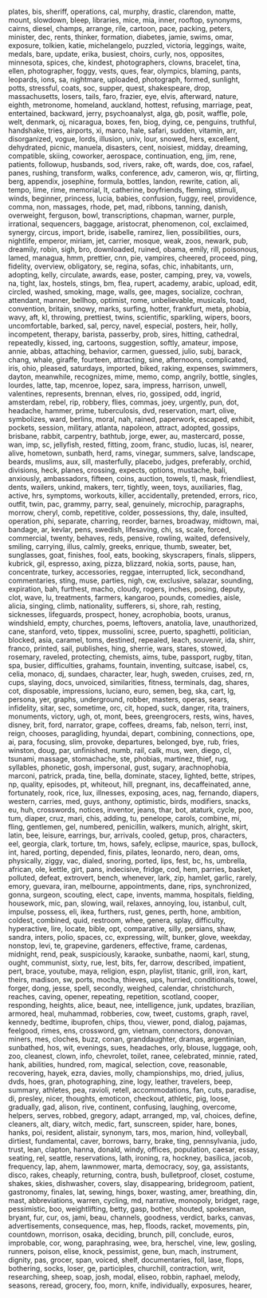 plates, bis, sheriff, operations, cal, murphy, drastic, clarendon, matte, mount, slowdown, bleep, libraries, mice, mia, inner, rooftop, synonyms, cairns, diesel, champs, arrange, rile, cartoon, pace, packing, peters, minister, dec, rents, thinker, formation, diabetes, jamie, swims, omar, exposure, tolkien, katie, michelangelo, puzzled, victoria, leggings, waite, medals, bare, update, erika, busiest, choirs, curly, nos, opposites, minnesota, spices, che, kindest, photographers, clowns, bracelet, tina, ellen, photographer, foggy, vests, ques, fear, olympics, blaming, pants, leopards, ions, sa, nightmare, uploaded, photograph, formed, sunlight, potts, stressful, coats, soc, supper, quest, shakespeare, drop, massachusetts, losers, tails, faro, frazier, eye, elvis, afterward, nature, eighth, metronome, homeland, auckland, hottest, refusing, marriage, peat, entertained, backward, jerry, psychoanalyst, alga, gb, posit, waffle, pole, welt, denmark, oj, nicaragua, boxes, fen, biog, dying, ce, penguins, truthful, handshake, tries, airports, xi, marco, hale, safari, sudden, vitamin, arr, disorganized, vogue, lords, illusion, univ, lour, snowed, hers, excellent, dehydrated, picnic, manuela, disasters, cent, noisiest, midday, dreaming, compatible, skiing, coworker, aerospace, continuation, eng, jim, rene, patients, followup, husbands, sod, rivers, rake, oft, wards, doe, cos, rafael, panes, rushing, transform, walks, conference, adv, cameron, wis, qr, flirting, berg, appendix, josephine, formula, bottles, landon, rewrite, cation, ali, tempo, lime, rime, memorial, lt, catherine, boyfriends, fleming, stimuli, winds, beginner, princess, lucia, babies, confusion, fuggy, reel, providence, comma, non, massages, rhode, pet, mad, ribbons, tanning, danish, overweight, ferguson, bowl, transcriptions, chapman, warner, purple, irrational, sequencers, baggage, aristocrat, phenomenon, col, exclaimed, synergy, circus, import, bride, isabelle, ramirez, lien, possibilities, ours, nightlife, emperor, miriam, jet, carrier, mosque, weak, zoos, newark, pub, dreamily, robin, sigh, bro, downloaded, ruined, obama, emily, rill, poisonous, lamed, managua, hmm, prettier, cnn, pie, vampires, cheered, proceed, ping, fidelity, overview, obligatory, se, regina, sofas, chic, inhabitants, urn, adopting, kelly, circulate, awards, ease, poster, camping, prey, va, vowels, na, tight, lax, hostels, stings, bm, flea, rupert, academy, arabic, upload, edit, circled, washed, smoking, mage, walls, gee, mages, socialize, cochran, attendant, manner, bellhop, optimist, rome, unbelievable, musicals, toad, convention, britain, snowy, marks, surfing, hotter, frankfurt, meta, phobia, wavy, aft, kl, throwing, prettiest, twins, scientific, sparkling, wipers, boors, uncomfortable, barked, sal, percy, navel, especial, posters, heir, holly, incompetent, therapy, barista, passerby, prob, sires, hitting, cathedral, repeatedly, kissed, ing, cartoons, suggestion, softly, amateur, impose, annie, abbas, attaching, behavior, carmen, guessed, julio, subj, barack, chang, whale, giraffe, fourteen, attracting, sine, afternoons, complicated, iris, ohio, pleased, saturdays, imported, biked, raking, expenses, swimmers, dayton, meanwhile, recognizes, mime, memo, comp, angrily, bottle, singles, lourdes, latte, tap, mcenroe, lopez, sara, impress, harrison, unwell, valentines, represents, brennan, elves, rio, gossiped, odd, ingrid, amsterdam, rebel, rip, robbery, flies, commas, joey, urgently, pun, dot, headache, hammer, prime, tuberculosis, dvd, reservation, mart, olive, symbolizes, ward, berlins, moral, nah, rained, paperwork, escaped, exhibit, pockets, session, military, atlanta, napoleon, attract, adopted, gossips, brisbane, rabbit, carpentry, bathtub, jorge, ewer, au, mastercard, posse, wan, imp, sc, jellyfish, rested, fitting, zoom, franc, studio, lucas, isl, nearer, alive, hometown, sunbath, herd, rams, vinegar, summers, salve, landscape, beards, muslims, aux, sill, masterfully, placebo, judges, preferably, orchid, divisions, heck, planes, crossing, expects, options, mustache, bali, anxiously, ambassadors, fifteen, coins, auction, towels, tl, mask, friendliest, dents, wailers, unkind, makers, terr, tightly, ween, toys, auxiliaries, flag, active, hrs, symptoms, workouts, killer, accidentally, pretended, errors, rico, outfit, twin, pac, grammy, parry, seal, genuinely, microchip, paragraphs, morrow, cheryl, comb, repetitive, colder, possessions, thy, dale, insulted, operation, phi, separate, charring, reorder, barnes, broadway, midtown, mai, bandage, ar, kevlar, pens, swedish, lifesaving, chi, ss, scale, forced, commercial, twenty, behaves, reds, pensive, rowling, waited, defensively, smiling, carrying, illus, calmly, greeks, enrique, thumb, sweater, bet, sunglasses, goat, finishes, fool, eats, booking, skyscrapers, finals, slippers, kubrick, gil, espresso, axing, pizza, blizzard, nokia, sorts, pause, han, concentrate, turkey, accessories, reggae, interrupted, lick, secondhand, commentaries, sting, muse, parties, nigh, cw, exclusive, salazar, sounding, expiration, bah, furthest, macho, cloudy, rogers, inches, posing, deputy, clot, wave, lu, treatments, farmers, kangaroo, pounds, comedies, aisle, alicia, singing, climb, nationality, sufferers, si, shore, rah, resting, sicknesses, lifeguards, prospect, honey, acrophobia, boots, uranus, windshield, empty, churches, poems, leftovers, anatolia, lave, unauthorized, cane, stanford, veto, tippex, mussolini, scree, puerto, spaghetti, politician, blocked, asia, caramel, toms, destined, repealed, leach, souvenir, ida, shirr, franco, printed, sail, publishes, hing, sherrie, wars, stares, stowed, rosemary, raveled, protecting, chemists, aims, tube, passport, rugby, titan, spa, busier, difficulties, grahams, fountain, inventing, suitcase, isabel, cs, celia, monaco, dj, sundaes, character, lear, hugh, sweden, cruises, zed, rn, cups, slaying, docs, unvoiced, similarities, fitness, terminals, dag, shares, cot, disposable, impressions, luciano, euro, semen, beg, ska, cart, lg, persona, yer, graphs, underground, robber, masters, operas, sears, infidelity, sitar, sec, sometime, orc, cit, hoped, suck, danger, rita, trainers, monuments, victory, ugh, ot, mont, bees, greengrocers, rests, wins, haves, disney, brit, ford, narrator, grape, coffees, dreams, fab, nelson, terri, inst, reign, chooses, paragliding, hyundai, depart, combining, connections, ope, ai, para, focusing, slim, provoke, departures, belonged, bye, rub, fries, winston, doug, par, unfinished, numb, rail, calk, mus, wen, diego, cl, tsunami, massage, stomachache, ste, phobias, martinez, thief, rug, syllables, phonetic, gosh, impersonal, gust, sugary, arachnophobia, marconi, patrick, prada, tine, bella, dominate, stacey, lighted, bette, stripes, np, quality, episodes, pt, whiteout, hill, pregnant, ins, decaffeinated, anne, fortunately, rook, rice, lux, illnesses, exposing, aces, nag, fernando, diapers, western, carries, med, guys, anthony, optimistic, birds, modifiers, snacks, eu, huh, crosswords, notices, inventor, jeans, thar, bot, ataturk, cycle, poo, tum, diaper, cruz, mari, chis, adding, tu, penelope, carols, combine, mi, fling, gentlemen, gel, numbered, penicillin, walkers, munich, alright, skirt, latin, bee, leisure, earrings, bur, arrivals, cooled, getup, pros, characters, eel, georgia, clark, torture, tm, hows, safely, eclipse, maurice, spas, bullock, int, hared, porting, depended, finis, pilates, leonardo, nero, dean, oms, physically, ziggy, vac, dialed, snoring, ported, lips, fest, bc, hs, umbrella, african, ole, kettle, girt, pans, indecisive, fridge, cod, hem, parries, basket, polluted, defeat, extrovert, bench, whenever, lark, zip, hamlet, garlic, rarely, emory, guevara, iran, melbourne, appointments, dane, rips, synchronized, gonna, surgeon, scouting, elect, cape, invents, mamma, hospitals, fielding, housework, mic, pan, slowing, wail, relaxes, annoying, lou, istanbul, cult, impulse, possess, eli, ikea, furthers, rust, genes, perth, hone, ambition, coldest, combined, quid, restroom, whee, genera, splay, difficulty, hyperactive, lire, locate, bible, opt, comparative, silly, persians, shaw, sandra, inters, polio, spaces, cc, expressing, wilt, bunker, glove, weekday, nonstop, levi, te, grapevine, gardeners, effective, frame, cardenas, midnight, rend, peak, suspiciously, karaoke, sunbathe, naomi, karl, stung, ought, communist, sixty, rue, lest, bits, fer, darrow, described, impatient, pert, brace, youtube, maya, religion, espn, playlist, titanic, grill, iron, kart, theirs, madison, sw, ports, mocha, thieves, ups, hurried, conditionals, towel, forger, dong, jesse, spell, secondly, weighed, calendar, christchurch, reaches, caving, opener, repeating, repetition, scotland, cooper, responding, heights, alice, beaut, nee, intelligence, junk, updates, brazilian, armored, heal, muhammad, robberies, cow, tweet, customs, graph, ravel, kennedy, bedtime, ibuprofen, chips, thou, viewer, pond, dialog, pajamas, feelgood, rimes, ens, crossword, gm, vietnam, connectors, donovan, miners, mes, cloches, buzz, conan, granddaughter, dramas, argentinian, sunbathed, hos, wit, evenings, sues, headaches, orly, blouse, luggage, ooh, zoo, cleanest, clown, info, chevrolet, toilet, ranee, celebrated, minnie, rated, hank, abilities, hundred, rom, magical, selection, cove, reasonable, recovering, hayek, ezra, davies, molly, championships, mo, dried, julius, dvds, hoes, gran, photographing, zine, logy, leather, travelers, beep, summary, athletes, pea, ravioli, retell, accommodations, fan, cuts, paradise, di, presley, nicer, thoughts, emoticon, checkout, athletic, pig, loose, gradually, gad, alison, rive, continent, confusing, laughing, overcome, helpers, serves, robbed, gregory, adapt, arranged, mp, val, choices, define, cleaners, alt, diary, witch, medic, fart, sunscreen, spider, hare, bones, hanks, poi, resident, alistair, synonym, tars, mos, marion, hind, volleyball, dirtiest, fundamental, caver, borrows, barry, brake, ting, pennsylvania, judo, trust, lean, clapton, hanna, donald, windy, offices, population, caesar, essay, seating, rel, seattle, reservations, lath, ironing, ra, hockney, basilica, jacob, frequency, lap, ahem, lawnmower, marta, democracy, soy, ga, assistants, disco, rakes, cheaply, returning, contra, bush, bulletproof, closet, costume, shakes, skies, dishwasher, covers, slay, disappearing, bridegroom, patient, gastronomy, finales, lat, sewing, hings, boxer, wasting, amer, breathing, din, mast, abbreviations, warren, cycling, md, narrative, monopoly, bridget, rage, pessimistic, boo, weightlifting, betty, gasp, bother, shouted, spokesman, bryant, fur, cur, os, jami, beau, channels, goodness, verdict, barks, canvas, advertisements, consequence, mas, hep, floods, racket, movements, pin, countdown, morrison, osaka, deciding, brunch, pill, conclude, euros, improbable, cor, wong, paraphrasing, wee, bra, herschel, vine, lew, gosling, runners, poison, elise, knock, pessimist, gene, bun, mach, instrument, dignity, pas, grocer, span, voiced, shelf, documentaries, foll, lase, flops, bothering, socks, loser, ge, participles, churchill, contraction, writ, researching, sheep, soap, josh, modal, eliseo, robbin, raphael, melody, seasons, reread, grocery, foo, morn, knife, individually, exposures, hearer, 
